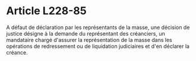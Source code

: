 # Article L228-85

A défaut de déclaration par les représentants de la masse, une décision de justice désigne à la demande du représentant des créanciers, un mandataire chargé d'assurer la représentation de la masse dans les opérations de redressement ou de liquidation judiciaires et d'en déclarer la créance.
